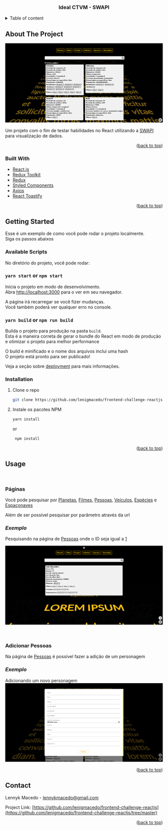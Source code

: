 <div id="top"></div>
<br />
<div align="center">
<h3 align="center">Ideal CTVM - SWAPI</h3>
</div>



<!-- TABLE OF CONTENTS -->
<details>
  <summary>Table of content</summary>
  <ol>
    <li>
      <a href="#about-the-project">About Project</a>
      <ul>
        <li><a href="#built-with">Built with</a></li>
      </ul>
    </li>
    <li>
      <a href="#getting-started">Getting Started</a>
      <ul>
        <li><a href="#available-scripts">Available Scripts</a></li>
        <li><a href="#installation">Installation</a></li>
      </ul>
    </li>
    <li><a href="#usage">Usage</a></li>
    <li><a href="#contact">Contact</a></li>
  </ol>
</details>



<!-- ABOUT THE PROJECT -->
## About The Project

[![Homepage][homepage]](https://frontend-challenge-reactjs.vercel.app)

Um projeto com o fim de testar habilidades no React utilizando a [SWAPI](https://swapi.dev) para visualização de dados.

<p align="right">(<a href="#top">back to top</a>)</p>



### Built With

* [React.js](https://reactjs.org/)
* [Redux Toolkit](https://redux-toolkit.js.org)
* [Redux](https://redux.js.org)
* [Styled Components](https://styled-components.com)
* [Axios](https://axios-http.com/ptbr/)
* [React Toastify](https://fkhadra.github.io/react-toastify/introduction)

<p align="right">(<a href="#top">back to top</a>)</p>



<!-- GETTING STARTED -->
## Getting Started

Esse é um exemplo de como você pode rodar o projeto localmente.<br>
Siga os passos abaixos


### Available Scripts
No diretório do projeto, você pode rodar:

### `yarn start` or `npm start`

Inicia o projeto em modo de desenvolvimento.<br />
Abra [http://localhost:3000](http://localhost:3000) para o ver em seu navegador.

A página irá recarregar se você fizer mudanças.<br />
Você também poderá ver qualquer erro no console.

### `yarn build` or `npm run build`

Builda o projeto para produção na pasta `build`. <br />
Esta é a maneira correta de gerar o bundle do React em modo de produção e otimizar o projeto para melhor performance

O build é minificado e o nome dos arquivos inclui uma hash <br />
O projeto está pronto para ser publicado!

Veja a seção sobre [deployment](https://facebook.github.io/create-react-app/docs/deployment) para mais informações.

### Installation

1. Clone o repo
   ```sh
   git clone https://github.com/lenigmacedo/frontend-challenge-reactjs.git
   ```
2. Instale os pacotes NPM
   ```sh
   yarn install
   ```
   or

   ```sh
    npm install
   ```

<p align="right">(<a href="#top">back to top</a>)</p>



<!-- USAGE EXAMPLES -->
## Usage
<br />

### Páginas
Você pode pesquisar por [Planetas](https://frontend-challenge-reactjs.vercel.app/), [Filmes](https://frontend-challenge-reactjs.vercel.app/films), [Pessoas](https://frontend-challenge-reactjs.vercel.app/people), [Veículos](https://frontend-challenge-reactjs.vercel.app/vehicles), [Espécies](https://frontend-challenge-reactjs.vercel.app/species) e [Espaçonaves](https://frontend-challenge-reactjs.vercel.app/starships)

Além de ser possível pesquisar por parâmetro através da url

### _Exemplo_

Pesquisando na página de [Pessoas](https://frontend-challenge-reactjs.vercel.app/people) onde o ID seja igual a [1](https://frontend-challenge-reactjs.vercel.app/people?id=1)

[![Exemplo de pesquisa][example-search]](https://frontend-challenge-reactjs.vercel.app/people?id=1)

<br />


### Adicionar Pessoas
Na página de [Pessoas](https://frontend-challenge-reactjs.vercel.app/people) é possível fazer a adição de um personagem

### _Exemplo_
Adicionando um novo personagem
[![Exemplo de adição][example-add]](https://frontend-challenge-reactjs.vercel.app/people)


<p align="right">(<a href="#top">back to top</a>)</p>


<!-- CONTACT -->
## Contact

Lennyk Macedo - lennykmacedo@gmail.com

Project Link: [https://github.com/lenigmacedo/frontend-challenge-reactjs](https://github.com/lenigmacedo/frontend-challenge-reactjs/tree/master)

<p align="right">(<a href="#top">back to top</a>)</p>


<!-- MARKDOWN LINKS & IMAGES -->
<!-- https://www.markdownguide.org/basic-syntax/#reference-style-links -->
[example-search]: search.png
[homepage]: home.png
[example-add]: example-add.png
